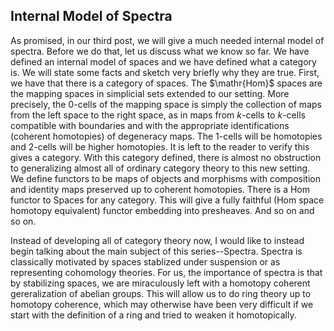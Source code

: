 ## Internal Model of Spectra

As promised, in our third post, we will give a much needed internal model of spectra. Before we do that, let us discuss what we know so far. We have defined an internal model of spaces and we have defined what a category is. We will state some facts and sketch very briefly why they are true. First, we have that there is a category of spaces. The $\mathr{Hom}$ spaces are the mapping spaces in simplicial sets extended to our setting. More precisely, the $0$-cells of the mapping space is simply the collection of maps from the left space to the right space, as in maps from $k$-cells to $k$-cells compatible with boundaries and with the appropriate identifications (coherent homotopies) of degeneracy maps. The $1$-cells will be homotopies and $2$-cells will be higher homotopies. It is left to the reader to verify this gives a category. With this category defined, there is almost no obstruction to generalizing almost all of ordinary category theory to this new setting. We define functors to be maps of objects and morphisms with composition and identity maps preserved up to coherent homotopies. There is a $\mathrm{Hom}$ functor to Spaces for any category. This will give a fully faithful (Hom space homotopy equivalent) functor embedding into presheaves. And so on and so on.

Instead of developing all of category theory now, I would like to instead begin talking about the main subject of this series--Spectra. Spectra is classically motivated by spaces stablized under suspension or as representing cohomology theories. For us, the importance of spectra is that by stabilizing spaces, we are miraculously left with a homotopy coherent gereralization of abelian groups. This will allow us to do ring theory up to homotopy coherence, which may otherwise have been very difficult if we start with the definition of a ring and tried to weaken it homotopically.

